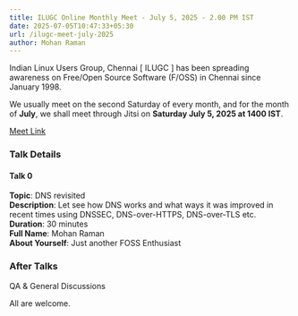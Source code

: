 ```yaml
---
title: ILUGC Online Monthly Meet - July 5, 2025 - 2.00 PM IST
date: 2025-07-05T10:47:33+05:30
url: /ilugc-meet-july-2025
author: Mohan Raman
---
```


Indian Linux Users Group, Chennai [ ILUGC ] has been spreading awareness on Free/Open Source Software (F/OSS) in Chennai since January 1998.

We usually meet on the second Saturday of every month, and for the month of **July**, we shall meet through Jitsi on **Saturday July 5, 2025 at 1400 IST**.

[Meet Link](https://meet.jit.si/ILUGC-July-2025)

### Talk Details

#### Talk 0

**Topic**: DNS revisited\
**Description**: Let see how DNS works and what ways it was improved in recent times using DNSSEC, DNS-over-HTTPS, DNS-over-TLS etc.\
**Duration**: 30 minutes\
**Full Name**: Mohan Raman\
**About Yourself**: Just another FOSS Enthusiast

### After Talks

QA & General Discussions

All are welcome.
